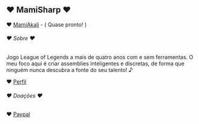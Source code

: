 ## ♥ MamiSharp ♥

 ♥ [MamiAkali](https://github.com/MamiSharp/LeagueSharp) - ( Quase pronto! )
 
 
###### ♥ Sobre ♥

Jogo League of Legends a mais de quatro anos com e sem ferramentas. O meu foco aqui é criar assemblies inteligentes e discretas, de forma que ninguém nunca descubra a fonte do seu talento! ♪

 ♥ [Perfil](https://www.joduska.me/forum/user/1631-mamisharp/)
 
 
###### ♥ Doações ♥

♥ [Paypal](https://www.paypal.com/cgi-bin/webscr?cmd=_s-xclick&hosted_button_id=Z6GHBQLL5F6VU)
